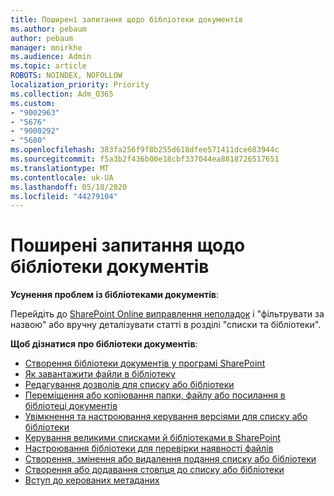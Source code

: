 ```yaml
---
title: Поширені запитання щодо бібліотеки документів
ms.author: pebaum
author: pebaum
manager: mnirkhe
ms.audience: Admin
ms.topic: article
ROBOTS: NOINDEX, NOFOLLOW
localization_priority: Priority
ms.collection: Adm_O365
ms.custom:
- "9002963"
- "5676"
- "9000292"
- "5680"
ms.openlocfilehash: 383fa256f9f8b255d618dfee571411dce683944c
ms.sourcegitcommit: f5a3b2f436b00e18cbf337044ea8818726517651
ms.translationtype: MT
ms.contentlocale: uk-UA
ms.lasthandoff: 05/18/2020
ms.locfileid: "44279104"
---
```

# <a name="document-library-faq"></a>Поширені запитання щодо бібліотеки документів

**Усунення проблем із бібліотеками документів**:

Перейдіть до [SharePoint Online виправлення неполадок](https://docs.microsoft.com/sharepoint/troubleshoot/online) і "фільтрувати за назвою" або вручну деталізувати статті в розділі "списки та бібліотеки".

**Щоб дізнатися про бібліотеки документів**:

- [Створення бібліотеки документів у програмі SharePoint](https://support.office.com/article/Create-a-document-library-in-SharePoint-306728fe-0325-4b28-b60d-f902e1d75939)
- [Як завантажити файли в бібліотеку](https://support.office.com/article/upload-files-to-a-library-da549fb1-1fcb-4167-87d0-4693e93cb7a0)
- [Редагування дозволів для списку або бібліотеки](https://support.office.com/article/customize-permissions-for-a-sharepoint-list-or-library-02d770f3-59eb-4910-a608-5f84cc297782)
- [Переміщення або копіювання папки, файлу або посилання в бібліотеці документів](https://support.office.com/article/move-or-copy-files-in-sharepoint-00e2f483-4df3-46be-a861-1f5f0c1a87bc)
- [Увімкнення та настроювання керування версіями для списку або бібліотеки](https://support.office.com/article/enable-and-configure-versioning-for-a-list-or-library-1555d642-23ee-446a-990a-bcab618c7a37)
- [Керування великими списками й бібліотеками в SharePoint](https://support.office.com/article/manage-large-lists-and-libraries-in-sharepoint-b8588dae-9387-48c2-9248-c24122f07c59)
- [Настроювання бібліотеки для перевірки наявності файлів](https://support.microsoft.com/en-us/office/set-up-a-library-to-require-check-out-of-files-0c73792b-f727-4e19-a1f9-3173899e695b)
- [Створення, змінення або видалення подання списку або бібліотеки](https://support.office.com/article/create-change-or-delete-a-view-of-a-list-or-library-27ae65b8-bc5b-4949-b29b-4ee87144a9c9)
- [Створення або додавання стовпця до списку або бібліотеки](https://support.microsoft.com/en-us/office/create-a-column-in-a-sharepoint-list-or-library-2b0361ae-1bd3-41a3-8329-269e5f81cfa2)
- [Вступ до керованих метаданих](https://docs.microsoft.com/sharepoint/managed-metadata)
